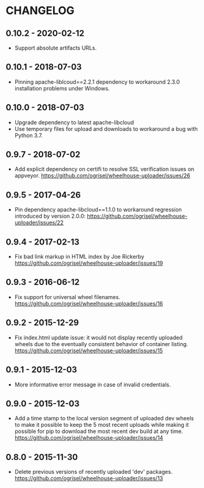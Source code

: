 # CHANGELOG

## 0.10.2 - 2020-02-12

  - Support absolute artifacts URLs.

## 0.10.1 - 2018-07-03

  - Pinning apache-liblcoud==2.2.1 dependency to workaround
    2.3.0 installation problems under Windows.

## 0.10.0 - 2018-07-03

  - Upgrade dependency to latest apache-libcloud
  - Use temporary files for upload and downloads to workaround
    a bug with Python 3.7.

## 0.9.7 - 2018-07-02

  - Add explicit dependency on certifi to resolve SSL
    verification issues on appveyor.
    https://github.com/ogrisel/wheelhouse-uploader/issues/26

## 0.9.5 - 2017-04-26

  - Pin dependency apache-libcloud==1.1.0 to workaround
    regression introduced by version 2.0.0:
    https://github.com/ogrisel/wheelhouse-uploader/issues/22

## 0.9.4 - 2017-02-13

  - Fix bad link markup in HTML index by Joe Rickerby
    https://github.com/ogrisel/wheelhouse-uploader/issues/19

## 0.9.3 - 2016-06-12

  - Fix support for universal wheel filenames.
    https://github.com/ogrisel/wheelhouse-uploader/issues/16

## 0.9.2 - 2015-12-29

  - Fix index.html update issue: it would not display recently
    uploaded wheels due to the eventually consistent behavior of
    container listing.
    https://github.com/ogrisel/wheelhouse-uploader/issues/15

## 0.9.1 - 2015-12-03

  - More informative error message in case of invalid credentials.

## 0.9.0 - 2015-12-03

  - Add a time stamp to the local version segment of uploaded dev
    wheels to make it possible to keep the 5 most recent uploads
    while making it possible for pip to download the most recent
    dev build at any time.
    https://github.com/ogrisel/wheelhouse-uploader/issues/14

## 0.8.0 - 2015-11-30

  - Delete previous versions of recently uploaded 'dev' packages.
    https://github.com/ogrisel/wheelhouse-uploader/issues/13
